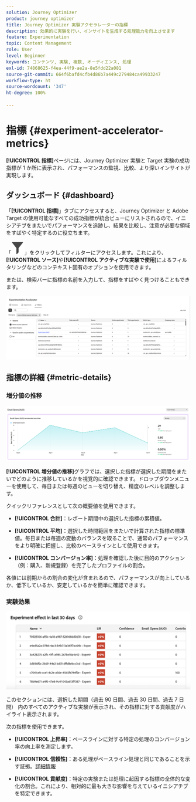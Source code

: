 ```yaml
---
solution: Journey Optimizer
product: journey optimizer
title: Journey Optimizer 実験アクセラレーターの指標
description: 効果的に実験を行い、インサイトを生成する処理能力を向上させます
feature: Experimentation
topic: Content Management
role: User
level: Beginner
keywords: コンテンツ, 実験, 複数, オーディエンス, 処理
exl-id: 74868625-f4ea-44f9-ae2a-8e5fdd22a081
source-git-commit: 664f6bafd4cfb4d86b7a449c279484ca49933247
workflow-type: ht
source-wordcount: '347'
ht-degree: 100%

---
```


# 指標 {#experiment-accelerator-metrics}

**[!UICONTROL 指標]**&#x200B;ページには、Journey Optimizer 実験と Target 実験の成功指標が 1 か所に表示され、パフォーマンスの監視、比較、より深いインサイトが実現します。

## ダッシュボード {#dashboard}

「**[!UICONTROL 指標]**」タブにアクセスすると、Journey Optimizer と Adobe Target の使用可能なすべての成功指標が統合ビューにリストされるので、イニシアチブをまたいでパフォーマンスを追跡し、結果を比較し、注意が必要な領域をすばやく特定するのに役立ちます。

「![](assets/do-not-localize/Smock_Filter_18_N.svg)」をクリックしてフィルターにアクセスします。これにより、**[!UICONTROL ソース]**&#x200B;や&#x200B;**[!UICONTROL アクティブな実験で使用]**&#x200B;によるフィルタリングなどのコンテキスト固有のオプションを使用できます。

または、検索バーに指標の名前を入力して、指標をすばやく見つけることもできます。

![](assets/experiment-monitor-metrics.png)

## 指標の詳細 {#metric-details}

### 増分値の推移

![](assets/experiment-monitor-metrics-2.png)

**[!UICONTROL 増分値の推移]**&#x200B;グラフでは、選択した指標が選択した期間をまたいでどのように推移しているかを視覚的に確認できます。ドロップダウンメニューを使用して、毎日または毎週のビューを切り替え、精度のレベルを調整します。

クイックリファレンスとして次の概要値を使用できます。

* **[!UICONTROL 合計]**：レポート期間中の選択した指標の累積値。

* **[!UICONTROL 平均]**：選択した時間範囲をまたいで計算された指標の標準値。毎日または毎週の変動のバランスを取ることで、通常のパフォーマンスをより明確に把握し、比較のベースラインとして使用できます。

* **[!UICONTROL コンバージョン率]**：処理を確認した後に目的のアクション（例：購入、新規登録）を完了したプロファイルの割合。

各値には前期からの割合の変化が含まれるので、パフォーマンスが向上しているか、低下しているか、安定しているかを簡単に確認できます。

### 実験効果

![](assets/experiment-monitor-metrics-3.png)

このセクションには、選択した期間（過去 90 日間、過去 30 日間、過去 7 日間） 内のすべてのアクティブな実験が表示され、その指標に対する貢献度がハイライト表示されます。

次の指標を使用できます。

* **[!UICONTROL 上昇率]**：ベースラインに対する特定の処理のコンバージョン率の向上率を測定します。

* **[!UICONTROL 信頼性]**：ある処理がベースライン処理と同じであることを示す証拠。[詳細情報](../content-management/experiment-calculations.md#understand-confidence)

* **[!UICONTROL 貢献度]**：特定の実験または処理に起因する指標の全体的な変化の割合。これにより、相対的に最も大きな影響を与えているイニシアチブを特定できます。
